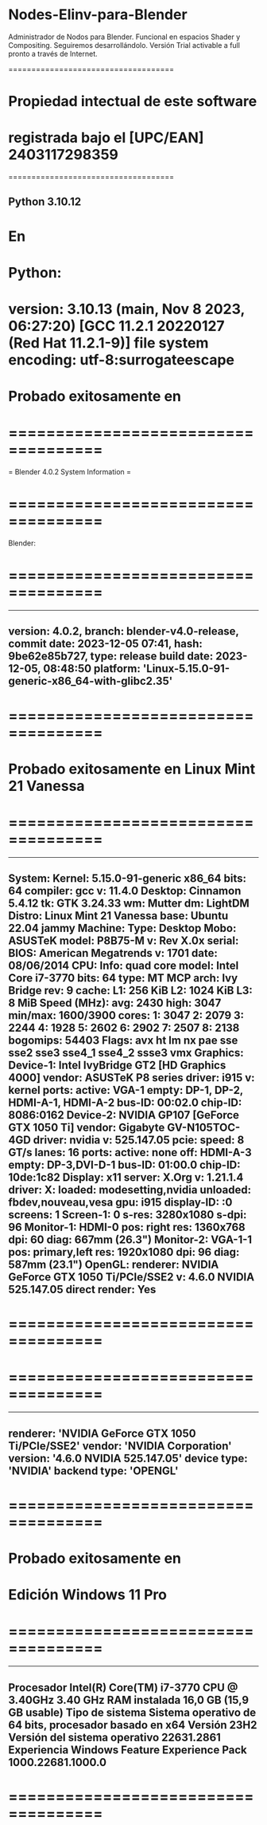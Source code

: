 # Nodes-Elinv-para-Blender
Administrador de Nodos para Blender. 
Funcional en espacios Shader y Compositing. 
Seguiremos desarrollándolo. 
Versión Trial activable a full pronto a través de Internet.

====================================
# Propiedad intectual de este software 
# registrada bajo el [UPC/EAN] 2403117298359
====================================

## Python 3.10.12
# En
Python:
====================================
version: 3.10.13 (main, Nov  8 2023, 06:27:20) [GCC 11.2.1 20220127 (Red Hat 11.2.1-9)]
file system encoding: utf-8:surrogateescape
====================================


# Probado exitosamente en
# ====================================
= Blender 4.0.2 System Information =
# ====================================
Blender:
# ====================================
---
version: 4.0.2, branch: blender-v4.0-release, commit date: 2023-12-05 07:41, hash: 9be62e85b727, type: release
build date: 2023-12-05, 08:48:50
platform: 'Linux-5.15.0-91-generic-x86_64-with-glibc2.35'
---
# ====================================


# Probado exitosamente en Linux Mint 21 Vanessa
# ====================================
---
System:
  Kernel: 5.15.0-91-generic x86_64 bits: 64 compiler: gcc v: 11.4.0 Desktop: Cinnamon 5.4.12
    tk: GTK 3.24.33 wm: Mutter dm: LightDM Distro: Linux Mint 21 Vanessa base: Ubuntu 22.04 jammy
Machine:
  Type: Desktop Mobo: ASUSTeK model: P8B75-M v: Rev X.0x serial: <superuser required>
    BIOS: American Megatrends v: 1701 date: 08/06/2014
CPU:
  Info: quad core model: Intel Core i7-3770 bits: 64 type: MT MCP arch: Ivy Bridge rev: 9 cache:
    L1: 256 KiB L2: 1024 KiB L3: 8 MiB
  Speed (MHz): avg: 2430 high: 3047 min/max: 1600/3900 cores: 1: 3047 2: 2079 3: 2244 4: 1928
    5: 2602 6: 2902 7: 2507 8: 2138 bogomips: 54403
  Flags: avx ht lm nx pae sse sse2 sse3 sse4_1 sse4_2 ssse3 vmx
Graphics:
  Device-1: Intel IvyBridge GT2 [HD Graphics 4000] vendor: ASUSTeK P8 series driver: i915
    v: kernel ports: active: VGA-1 empty: DP-1, DP-2, HDMI-A-1, HDMI-A-2 bus-ID: 00:02.0
    chip-ID: 8086:0162
  Device-2: NVIDIA GP107 [GeForce GTX 1050 Ti] vendor: Gigabyte GV-N105TOC-4GD driver: nvidia
    v: 525.147.05 pcie: speed: 8 GT/s lanes: 16 ports: active: none off: HDMI-A-3
    empty: DP-3,DVI-D-1 bus-ID: 01:00.0 chip-ID: 10de:1c82
  Display: x11 server: X.Org v: 1.21.1.4 driver: X: loaded: modesetting,nvidia
    unloaded: fbdev,nouveau,vesa gpu: i915 display-ID: :0 screens: 1
  Screen-1: 0 s-res: 3280x1080 s-dpi: 96
  Monitor-1: HDMI-0 pos: right res: 1360x768 dpi: 60 diag: 667mm (26.3")
  Monitor-2: VGA-1-1 pos: primary,left res: 1920x1080 dpi: 96 diag: 587mm (23.1")
  OpenGL: renderer: NVIDIA GeForce GTX 1050 Ti/PCIe/SSE2 v: 4.6.0 NVIDIA 525.147.05
    direct render: Yes
---    
# ====================================

# ====================================
---
renderer:	'NVIDIA GeForce GTX 1050 Ti/PCIe/SSE2'
vendor:		'NVIDIA Corporation'
version:	'4.6.0 NVIDIA 525.147.05'
device type:	'NVIDIA'
backend type:	'OPENGL'
---
# ====================================

# Probado exitosamente en
# Edición	Windows 11 Pro
# ====================================
---
Procesador	Intel(R) Core(TM) i7-3770 CPU @ 3.40GHz   3.40 GHz
RAM instalada	16,0 GB (15,9 GB usable)
Tipo de sistema	Sistema operativo de 64 bits, procesador basado en x64
Versión	23H2
Versión del sistema operativo	22631.2861
Experiencia	Windows Feature Experience Pack 1000.22681.1000.0
---
# ====================================

